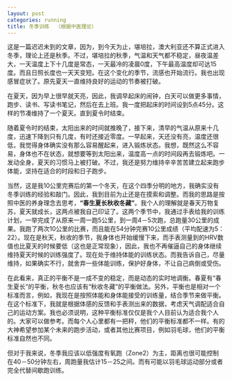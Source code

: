 ```yaml
---
layout: post
categories: running
title: 冬季训练  （根据中医理论）
---
```


这是一篇迟迟未到的文章，因为，到今天为止，堪培拉，澳大利亚还不算正式进入冬季，理论上还是秋季。不过，堪培拉的秋季，气温和天气都不稳定，昼夜温差大，一天温度上下十几度是常态，一天最冷的凌晨0度，下午最高温度却可达15度。而且日照长度也一天天变短。在这个变化的季节，流感也开始流行。我也出现感冒症状了。原先夏天一直维持良好的运动的节奏被打破。

在夏天，因为早上很早就天亮，因此，我调早起床的闹钟，白天可以做更多事情，跑步、读书、写读书笔记，然后在去上班。我一度把起床的时间设到5点45分。这样的节凑维持了一个夏天。直到夏令时结束。

随着夏令时的结束，太阳出来的时间就推晚了，接下来，清早的气温从原来十几度，迅速下降到只有几度，有时还接近零度。一早起来，天还没有亮，温度还很低，我觉得身体确实没有那么容易醒起来，进入锻炼状态。我想，既然这么不容易，身体也不在状态，就想要等到太阳出来，温度高一点的时间段再去锻炼吧。一发动全身，夏天的习惯马上被打破。不过，我还是努力维持辛辛苦苦建立起来跑步体能，坚持在适合的时段和日子跑步。

当然，这是我10公里完赛后的第一个冬天，在这个四季分明的地方，我确实没有冬季训练的经验和敲门。因此，我到目前为止还是在摸索和调整。而我的思路是按照中医的养身理念去思考，**“春生夏长秋收冬藏”**。我个人的理解就是春天万物复苏，夏天就成长，这两点被我自己印证了。这两个季节中，我通过手表给我的训练计划，一举完成了从原来一周一跑5公里，到一周4－5次跑，总跑量30公里的成果。我跑了两次10公里的比赛，而且能在54分钟完赛10公里成绩（平均配速为5：22）。现在是秋天，秋收的季节，我身体也开始缓慢下来，而手表测量到的HRV数值也比夏天的时候要低（这也是正常现象），因此，我也不再催逼自己的身体继续维持夏天时候的训练强度了。现在处于维持体能的训练状态。而我告诉自己，尽量维持，如果确实不行，就舍弃一些体能训练，保护好身体，不让自己病倒或受伤。

在此看来，真正的平衡不是一成不变的稳定，而是动态的实时地调衡。春夏有“春生夏长”的平衡，秋冬也应该有“秋收冬藏”的平衡做法。另外，平衡也是相对一个标准而言，例如，我现在是按照体能和身体能接受的训练量，结合季节来做平衡。在这个标准下，我就是根据体感的反馈和手表测出来的数据，考虑天气调配适合自己的运动方案。我也必须说明，这种平衡标准仅仅是我个人目前认为适合我个人的。大家可以做参考。而每个人心里都有一把秤，他们的平衡标准都不一样。有的大神希望参加某个未来的跑步活动，或者其他比赛项目，例如羽毛球，他们的平衡标准自然也不同。

但对于我来说，冬季我应该以低强度有氧跑（Zone2）为主，距离也很可能控制在40－50分钟左右，周跑量我估计15－25之间。而有可能以羽毛球运动部分或者完全代替间歇跑训练。


<!--stackedit_data:
eyJoaXN0b3J5IjpbLTE3NDIxMDgzNzhdfQ==
-->